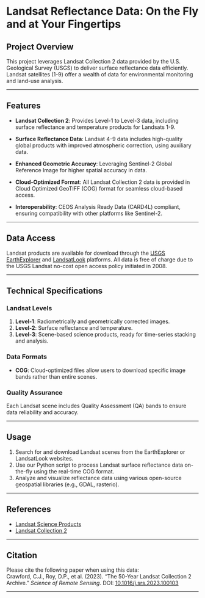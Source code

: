 # Landsat Reflectance Data: On the Fly and at Your Fingertips

## Project Overview

This project leverages Landsat Collection 2 data provided by the U.S. Geological Survey (USGS) to deliver surface reflectance data efficiently. Landsat satellites (1-9) offer a wealth of data for environmental monitoring and land-use analysis. 

---

## Features

- **Landsat Collection 2**: Provides Level-1 to Level-3 data, including surface reflectance and temperature products for Landsats 1-9.
  
- **Surface Reflectance Data**: Landsat 4-9 data includes high-quality global products with improved atmospheric correction, using auxiliary data.

- **Enhanced Geometric Accuracy**: Leveraging Sentinel-2 Global Reference Image for higher spatial accuracy in data.

- **Cloud-Optimized Format**: All Landsat Collection 2 data is provided in Cloud Optimized GeoTIFF (COG) format for seamless cloud-based access.

- **Interoperability**: CEOS Analysis Ready Data (CARD4L) compliant, ensuring compatibility with other platforms like Sentinel-2.

---

## Data Access

Landsat products are available for download through the [USGS EarthExplorer](https://earthexplorer.usgs.gov/) and [LandsatLook](https://landsatlook.usgs.gov/) platforms. All data is free of charge due to the USGS Landsat no-cost open access policy initiated in 2008.

---

## Technical Specifications

### Landsat Levels

1. **Level-1**: Radiometrically and geometrically corrected images.
2. **Level-2**: Surface reflectance and temperature.
3. **Level-3**: Scene-based science products, ready for time-series stacking and analysis.

### Data Formats

- **COG**: Cloud-optimized files allow users to download specific image bands rather than entire scenes.

### Quality Assurance

Each Landsat scene includes Quality Assessment (QA) bands to ensure data reliability and accuracy.

---

## Usage

1. Search for and download Landsat scenes from the EarthExplorer or LandsatLook websites.
2. Use our Python script to process Landsat surface reflectance data on-the-fly using the real-time COG format.
3. Analyze and visualize reflectance data using various open-source geospatial libraries (e.g., GDAL, rasterio).

---

## References

- [Landsat Science Products](https://www.usgs.gov/landsat-missions/landsat-science-products)
- [Landsat Collection 2](https://www.usgs.gov/landsat-missions/landsat-collection-2)

---

## Citation

Please cite the following paper when using this data:  
Crawford, C.J., Roy, D.P., et al. (2023). “The 50-Year Landsat Collection 2 Archive.” *Science of Remote Sensing*. DOI: [10.1016/j.srs.2023.100103](https://doi.org/10.1016/j.srs.2023.100103)

---


